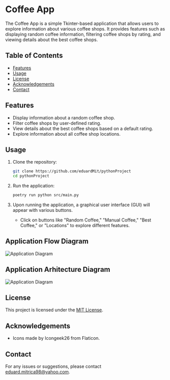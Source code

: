 # Coffee App

The Coffee App is a simple Tkinter-based application that allows users to explore information about various coffee shops. It provides features such as displaying random coffee information, filtering coffee shops by rating, and viewing details about the best coffee shops.

## Table of Contents

- [Features](#features)
- [Usage](#usage)
- [License](#license)
- [Acknowledgements](#acknowledgements)
- [Contact](#contact)

## Features

- Display information about a random coffee shop.
- Filter coffee shops by user-defined rating.
- View details about the best coffee shops based on a default rating.
- Explore information about all coffee shop locations.

## Usage

1. Clone the repository:

    ```bash
    git clone https://github.com/eduardMit/pythonProject
    cd pythonProject
    ```

2. Run the application:

    ```bash
    poetry run python src/main.py

    ```

3. Upon running the application, a graphical user interface (GUI) will appear with various buttons.
   - Click on buttons like "Random Coffee," "Manual Coffee," "Best Coffee," or "Locations" to explore different features.

## Application Flow Diagram

![Application Diagram](file:///C:/Users/eduar/PycharmProjects/pythonProject/Diagrams/Flow%20diagram.svg)

## Application Arhitecture Diagram

![Application Diagram](file:///C:/Users/eduar/PycharmProjects/pythonProject/Diagrams/Arhitecture%20Diagram.svg)

## License

This project is licensed under the [MIT License](LICENSE).

## Acknowledgements

- Icons made by Icongeek26 from Flaticon.

## Contact

For any issues or suggestions, please contact [eduard.mitrica98@yahoo.com](mailto:eduard.mitrica98@yahoo.com).

